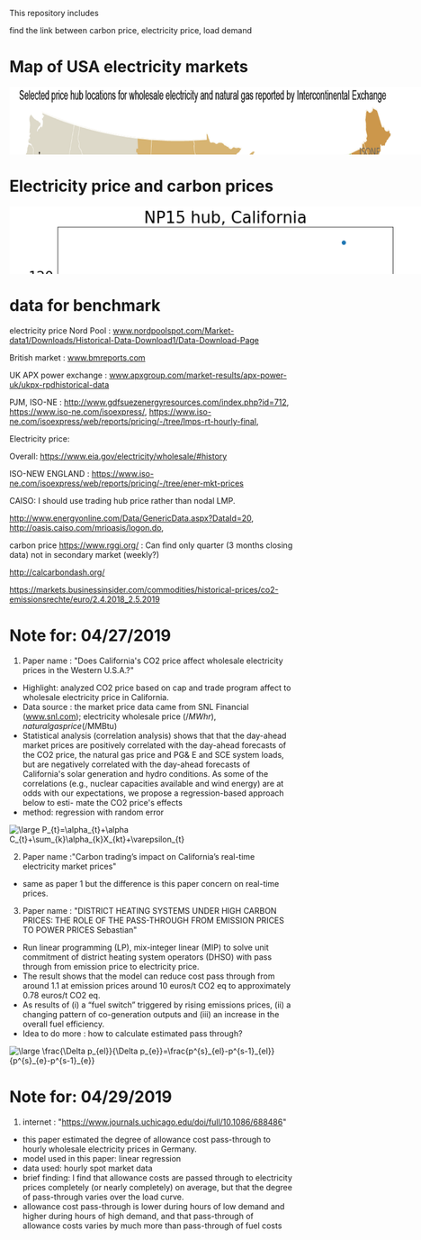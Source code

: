 This repository includes


find the link between carbon price, electricity price, load demand


# Map of USA electricity markets

<div style="width:830px; background-color:white; height:120px; overflow:auto;">
    <img src="images/hub-map.png" width="700" height="700">
</div>


# Electricity price and carbon prices


<div style="width:1400px; background-color:white; height:120px; overflow:auto;">
    <img src="images/NP15_vs_cali_CO2.png" width="700" height="700">
    <img src="images/SP15_vs_cali_CO2.png" width="700" height="700">
</div>

# data for benchmark

electricity price
Nord Pool : www.nordpoolspot.com/Market-data1/Downloads/Historical-Data-Download1/Data-Download-Page

British market :
www.bmreports.com

UK APX power exchange :
www.apxgroup.com/market-results/apx-power-uk/ukpx-rpdhistorical-data

PJM, ISO-NE :
http://www.gdfsuezenergyresources.com/index.php?id=712,
https://www.iso-ne.com/isoexpress/,
https://www.iso-ne.com/isoexpress/web/reports/pricing/-/tree/lmps-rt-hourly-final,

Electricity price:

Overall: https://www.eia.gov/electricity/wholesale/#history


ISO-NEW ENGLAND : https://www.iso-ne.com/isoexpress/web/reports/pricing/-/tree/ener-mkt-prices

CAISO: I should use trading hub price rather than nodal LMP.

http://www.energyonline.com/Data/GenericData.aspx?DataId=20,
http://oasis.caiso.com/mrioasis/logon.do,

carbon price
https://www.rggi.org/
: Can find only quarter (3 months closing data) not in secondary market (weekly?)

http://calcarbondash.org/


https://markets.businessinsider.com/commodities/historical-prices/co2-emissionsrechte/euro/2.4.2018_2.5.2019






# Note for: 04/27/2019

1. Paper name : "Does California's CO2 price affect wholesale electricity prices in the Western U.S.A.?"
  * Highlight: analyzed CO2 price based on cap and trade program affect to wholesale electricity price in California.
  * Data source : the market price data came from SNL Financial (www.snl.com); electricity wholesale price ($/MWhr), natural gas price ($/MMBtu)
  * Statistical analysis (correlation analysis) shows that that the day-ahead market prices are positively correlated with the day-ahead forecasts of the CO2 price, the natural gas price and PG& E and SCE system loads, but are negatively correlated with the day-ahead forecasts of California's solar generation and hydro conditions. As some of the correlations (e.g., nuclear capacities available and wind energy) are at odds with our expectations, we propose a regression-based approach below to esti- mate the CO2 price's effects
  * method: regression with random error

  <img src="https://latex.codecogs.com/png.latex?\bg_white&space;\large&space;P_{t}=\alpha_{t}&plus;\alpha&space;C_{t}&plus;\sum_{k}\alpha_{k}X_{kt}&plus;\varepsilon_{t}" title="\large P_{t}=\alpha_{t}+\alpha C_{t}+\sum_{k}\alpha_{k}X_{kt}+\varepsilon_{t}" />

2. Paper name :"Carbon trading’s impact on California’s real-time electricity market prices"
  * same as paper 1 but the difference is this paper concern on real-time prices.

3. Paper name : "DISTRICT HEATING SYSTEMS UNDER HIGH CARBON PRICES: THE ROLE OF THE PASS-THROUGH FROM EMISSION PRICES TO POWER PRICES Sebastian"
  * Run linear programming (LP), mix-integer linear (MIP) to solve unit commitment of district heating system operators (DHSO) with pass through from emission price to electricity price.
  * The result shows that the model can reduce cost pass through from around 1.1 at emission prices around 10 euros/t CO2 eq to approximately 0.78 euros/t CO2 eq.
  * As results of (i) a “fuel switch” triggered by rising emissions prices, (ii) a changing pattern of co-generation outputs and (iii) an increase in the overall fuel efficiency.
  * Idea to do more : how to calculate estimated pass through?

  <img src="https://latex.codecogs.com/png.latex?\bg_white&space;\large&space;\frac{\Delta&space;p_{el}}{\Delta&space;p_{e}}=\frac{p^{s}_{el}-p^{s-1}_{el}}{p^{s}_{e}-p^{s-1}_{e}}" title="\large \frac{\Delta p_{el}}{\Delta p_{e}}=\frac{p^{s}_{el}-p^{s-1}_{el}}{p^{s}_{e}-p^{s-1}_{e}}" />

# Note for: 04/29/2019

1. internet : "https://www.journals.uchicago.edu/doi/full/10.1086/688486"
  * this paper estimated the degree of allowance cost pass-through to hourly wholesale electricity prices in Germany.
  * model used in this paper: linear regression
  * data used: hourly spot market data
  * brief finding: I find that allowance costs are passed through to electricity prices completely (or nearly completely) on average, but that the degree of pass-through varies over the load curve.
  * allowance cost pass-through is lower during hours of low demand and higher during hours of high demand, and that pass-through of allowance costs varies by much more than pass-through of fuel costs
